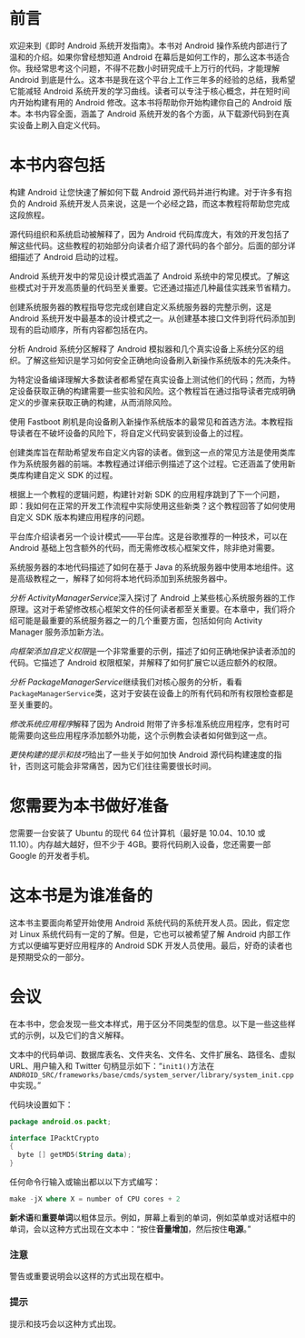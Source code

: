 # 前言

欢迎来到《即时 Android 系统开发指南》。本书对 Android 操作系统内部进行了温和的介绍。如果你曾经想知道 Android 在幕后是如何工作的，那么这本书适合你。我经常思考这个问题，不得不花数小时研究成千上万行的代码，才能理解 Android 到底是什么。这本书是我在这个平台上工作三年多的经验的总结，我希望它能减轻 Android 系统开发的学习曲线。读者可以专注于核心概念，并在短时间内开始构建有用的 Android 修改。这本书将帮助你开始构建你自己的 Android 版本。本书内容全面，涵盖了 Android 系统开发的各个方面，从下载源代码到在真实设备上刷入自定义代码。

# 本书内容包括

构建 Android 让您快速了解如何下载 Android 源代码并进行构建。对于许多有抱负的 Android 系统开发人员来说，这是一个必经之路，而这本教程将帮助您完成这段旅程。

源代码组织和系统启动被解释了，因为 Android 代码库庞大，有效的开发包括了解这些代码。这些教程的初始部分向读者介绍了源代码的各个部分。后面的部分详细描述了 Android 启动的过程。

Android 系统开发中的常见设计模式涵盖了 Android 系统中的常见模式。了解这些模式对于开发高质量的代码至关重要。它还通过描述几种最佳实践来节省精力。

创建系统服务器的教程指导您完成创建自定义系统服务器的完整示例，这是 Android 系统开发中最基本的设计模式之一。从创建基本接口文件到将代码添加到现有的启动顺序，所有内容都包括在内。

分析 Android 系统分区解释了 Android 模拟器和几个真实设备上系统分区的组织。了解这些知识是学习如何安全正确地向设备刷入新操作系统版本的先决条件。

为特定设备编译理解大多数读者都希望在真实设备上测试他们的代码；然而，为特定设备获取正确的构建需要一些实验和风险。这个教程旨在通过指导读者完成明确定义的步骤来获取正确的构建，从而消除风险。

使用 Fastboot 刷机是向设备刷入新操作系统版本的最常见和首选方法。本教程指导读者在不破坏设备的风险下，将自定义代码安装到设备上的过程。

创建类库旨在帮助希望发布自定义内容的读者。做到这一点的常见方法是使用类库作为系统服务器的前端。本教程通过详细示例描述了这个过程。它还涵盖了使用新类库构建自定义 SDK 的过程。

根据上一个教程的逻辑问题，构建针对新 SDK 的应用程序跳到了下一个问题，即：我如何在正常的开发工作流程中实际使用这些新类？这个教程回答了如何使用自定义 SDK 版本构建应用程序的问题。

平台库介绍读者另一个设计模式——平台库。这是谷歌推荐的一种技术，可以在 Android 基础上包含额外的代码，而无需修改核心框架文件，除非绝对需要。

系统服务器的本地代码描述了如何在基于 Java 的系统服务器中使用本地组件。这是高级教程之一，解释了如何将本地代码添加到系统服务器中。

*分析 ActivityManagerService*深入探讨了 Android 上某些核心系统服务器的工作原理。这对于希望修改核心框架文件的任何读者都至关重要。在本章中，我们将介绍可能是最重要的系统服务器之一的几个重要方面，包括如何向 Activity Manager 服务添加新方法。

*向框架添加自定义权限*是一个非常重要的示例，描述了如何正确地保护读者添加的代码。它描述了 Android 权限框架，并解释了如何扩展它以适应额外的权限。

*分析 PackageManagerService*继续我们对核心服务的分析，看看`PackageManagerService`类，这对于安装在设备上的所有代码和所有权限检查都是至关重要的。

*修改系统应用程序*解释了因为 Android 附带了许多标准系统应用程序，您有时可能需要向这些应用程序添加额外功能，这个示例教会读者如何做到这一点。

*更快构建的提示和技巧*给出了一些关于如何加快 Android 源代码构建速度的指针，否则这可能会非常痛苦，因为它们往往需要很长时间。

# 您需要为本书做好准备

您需要一台安装了 Ubuntu 的现代 64 位计算机（最好是 10.04、10.10 或 11.10）。内存越大越好，但不少于 4GB。要将代码刷入设备，您还需要一部 Google 的开发者手机。

# 这本书是为谁准备的

这本书主要面向希望开始使用 Android 系统代码的系统开发人员。因此，假定您对 Linux 系统代码有一定的了解。但是，它也可以被希望了解 Android 内部工作方式以便编写更好应用程序的 Android SDK 开发人员使用。最后，好奇的读者也是预期受众的一部分。

# 会议

在本书中，您会发现一些文本样式，用于区分不同类型的信息。以下是一些这些样式的示例，以及它们的含义解释。

文本中的代码单词、数据库表名、文件夹名、文件名、文件扩展名、路径名、虚拟 URL、用户输入和 Twitter 句柄显示如下：“`init1()`方法在`ANDROID_SRC/frameworks/base/cmds/system_server/library/system_init.cpp`中实现。”

代码块设置如下：

```kt
package android.os.packt; 

interface IPacktCrypto 
{ 
  byte [] getMD5(String data); 
}
```

任何命令行输入或输出都以以下方式编写：

```kt
make -jX where X = number of CPU cores + 2

```

**新术语**和**重要单词**以粗体显示。例如，屏幕上看到的单词，例如菜单或对话框中的单词，会以这种方式出现在文本中：“按住**音量增加**，然后按住**电源**。”

### 注意

警告或重要说明会以这样的方式出现在框中。

### 提示

提示和技巧会以这种方式出现。

